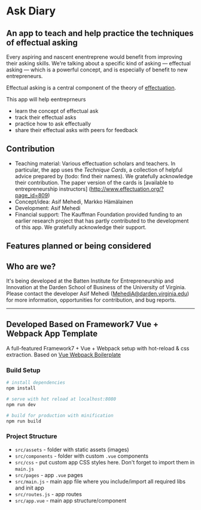 # Ask Diary

## An app to teach and help practice the techniques of effectual asking
Every aspiring and nascent enentreprene would benefit from improving their asking skills. We're talking about a specific kind of asking — effectual asking — which is a powerful concept, and is especially of benefit to new entrepreneurs. 

Effectual asking is a central component of the theory of [effectuation](http://www.effectuation.org).

This app will help eentreprneurs
- learn the concept of effectual ask
- track their effectual asks
- practice how to ask effectually
- share their effectual asks with peers for feedback

## Contribution
- Teaching material: Various effectuation scholars and teachers. In particular, the app uses the *Technique Cards*, a collection of helpful advice prepared by (todo: find their names). We gratefully acknowledge their contribution. The paper version of the cards is [available to entrepreneurship instructors] (http://www.effectuation.org/?page_id=809)
- Concept/idea: Asif Mehedi, Markko Hämälainen
- Development: Asif Mehedi
- Financial support: The Kauffman Foundation provided funding to an earlier research project that has partly contributed to the development of this app. We gratefully acknowledge their support.

## Features planned or being considered


## Who are we?
It's being developed at the Batten Institute for Entrepreneurship and Innovation at the Darden School of Business of the University of Virginia. Please contact the developer Asif Mehedi (MehediA@darden.virginia.edu) for more information, opportunities for contribution, and bug reports.


---


## Developed Based on Framework7 Vue + Webpack App Template

A full-featured Framework7 + Vue + Webpack setup with hot-reload & css extraction. Based on [Vue Webpack Boilerplate](https://github.com/vuejs-templates/webpack)

### Build Setup

``` bash
# install dependencies
npm install

# serve with hot reload at localhost:8080
npm run dev

# build for production with minification
npm run build
```

### Project Structure

* `src/assets` - folder with static assets (images)
* `src/components` - folder with custom `.vue` components
* `src/css` - put custom app CSS styles here. Don't forget to import them in `main.js`
* `src/pages` - app `.vue` pages
* `src/main.js` - main app file where you include/import all required libs and init app
* `src/routes.js` - app routes
* `src/app.vue` - main app structure/component